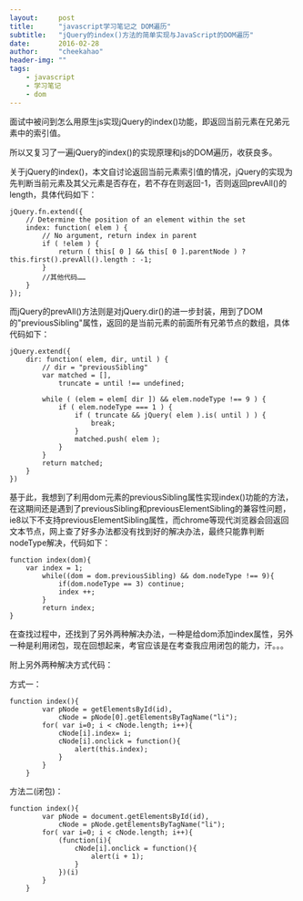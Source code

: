 ```yaml
---
layout:     post
title:      "javascript学习笔记之 DOM遍历"
subtitle:   "jQuery的index()方法的简单实现与JavaScript的DOM遍历"
date:       2016-02-28
author:     "cheekahao"
header-img: ""
tags:
    - javascript
    - 学习笔记
    - dom
---
```





面试中被问到怎么用原生js实现jQuery的index()功能，即返回当前元素在兄弟元素中的索引值。

所以又复习了一遍jQuery的index()的实现原理和js的DOM遍历，收获良多。

关于jQuery的index()，本文自讨论返回当前元素索引值的情况，jQuery的实现为先判断当前元素及其父元素是否存在，若不存在则返回-1，否则返回prevAll()的length，具体代码如下：

```
jQuery.fn.extend({	
	// Determine the position of an element within the set
	index: function( elem ) {
		// No argument, return index in parent
		if ( !elem ) {
			return ( this[ 0 ] && this[ 0 ].parentNode ) ? this.first().prevAll().length : -1;
		}
		//其他代码……
	}
});
```

而jQuery的prevAll()方法则是对jQuery.dir()的进一步封装，用到了DOM的"previousSibling"属性，返回的是当前元素的前面所有兄弟节点的数组，具体代码如下：

```
jQuery.extend({
	dir: function( elem, dir, until ) {
		// dir = "previousSibling"
		var matched = [],
			truncate = until !== undefined;

		while ( (elem = elem[ dir ]) && elem.nodeType !== 9 ) {
			if ( elem.nodeType === 1 ) {
				if ( truncate && jQuery( elem ).is( until ) ) {
					break;
				}
				matched.push( elem );
			}
		}
		return matched;
	}
})
```

基于此，我想到了利用dom元素的previousSibling属性实现index()功能的方法，在这期间还是遇到了previousSibling和previousElementSibling的兼容性问题，ie8以下不支持previousElementSibling属性，而chrome等现代浏览器会回返回文本节点，网上查了好多办法都没有找到好的解决办法，最终只能靠判断nodeType解决，代码如下：

```
function index(dom){
	var index = 1;
		while((dom = dom.previousSibling) && dom.nodeType !== 9){
			if(dom.nodeType == 3) continue;
			index ++;
		}
		return index;
}
```

在查找过程中，还找到了另外两种解决办法，一种是给dom添加index属性，另外一种是利用闭包，现在回想起来，考官应该是在考查我应用闭包的能力，汗。。。

附上另外两种解决方式代码：

方式一：

```
function index(){
        var pNode = getElementsById(id),
            cNode = pNode[0].getElementsByTagName("li");
        for( var i=0; i < cNode.length; i++){
            cNode[i].index= i;
            cNode[i].onclick = function(){
                alert(this.index);
            }
        }
    }
```

方法二(闭包)：

```
function index(){
        var pNode = document.getElementsById(id),
            cNode = pNode.getElementsByTagName("li");
        for( var i=0; i < cNode.length; i++){
            (function(i){
            	cNode[i].onclick = function(){
                	alert(i + 1);
            	}
            })(i)            
        }
    }
```
